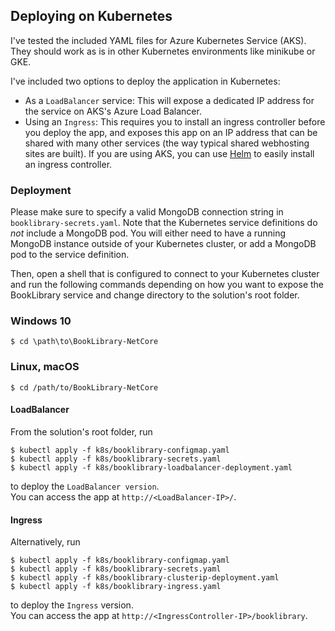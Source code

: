 ## Deploying on Kubernetes
I've tested the included YAML files for Azure Kubernetes Service (AKS). They should work as is in other Kubernetes environments like minikube or GKE. 

I've included two options to deploy the application in Kubernetes:
- As a `LoadBalancer` service: This will expose a dedicated IP address for the service on AKS's Azure Load Balancer. 
- Using an `Ingress`: This requires you to install an ingress controller before you deploy the app, and exposes this app on an IP address that can be shared with many other services (the way typical shared webhosting sites are built). If you are using AKS, you can use [Helm](https://docs.microsoft.com/en-us/azure/aks/kubernetes-helm) to easily install an ingress controller.

### Deployment
Please make sure to specify a valid MongoDB connection string in `booklibrary-secrets.yaml`. Note that the Kubernetes service definitions do _not_ include a MongoDB pod. You will either need to have a running MongoDB instance outside of your Kubernetes cluster, or add a MongoDB pod to the service definition. 

Then, open a shell that is configured to connect to your Kubernetes cluster and run the following commands depending on how you want to expose the BookLibrary service and change directory to the solution's root folder.

### Windows 10 
```
$ cd \path\to\BookLibrary-NetCore
```

### Linux, macOS
```
$ cd /path/to/BookLibrary-NetCore
``` 

#### LoadBalancer
From the solution's root folder, run
```
$ kubectl apply -f k8s/booklibrary-configmap.yaml
$ kubectl apply -f k8s/booklibrary-secrets.yaml
$ kubectl apply -f k8s/booklibrary-loadbalancer-deployment.yaml
```

to deploy the `LoadBalancer version`.<br />
You can access the app at `http://<LoadBalancer-IP>/`.

#### Ingress
Alternatively, run
```
$ kubectl apply -f k8s/booklibrary-configmap.yaml
$ kubectl apply -f k8s/booklibrary-secrets.yaml
$ kubectl apply -f k8s/booklibrary-clusterip-deployment.yaml 
$ kubectl apply -f k8s/booklibrary-ingress.yaml 
```

to deploy the `Ingress` version. <br>
You can access the app at `http://<IngressController-IP>/booklibrary`.
